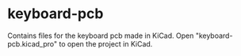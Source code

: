 # keyboard-pcb

Contains files for the keyboard pcb made in KiCad.
Open "keyboard-pcb.kicad_pro" to open the project in KiCad.
